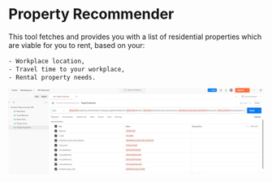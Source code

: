 # Property Recommender
This tool fetches and provides you with a list of residential properties which are viable for you to rent, based on your:

    - Workplace location,
    - Travel time to your workplace,
    - Rental property needs.

![Screenshot of api colleciton on postman](./property_recommender_api.png)
